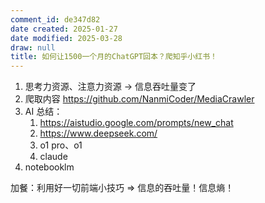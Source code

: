```yaml
---
comment_id: de347d82
date created: 2025-01-27
date modified: 2025-03-28
draw: null
title: 如何让1500一个月的ChatGPT回本？爬知乎小红书！
---
```

1. 思考力资源、注意力资源 -> 信息吞吐量变了
2. 爬取内容 https://github.com/NanmiCoder/MediaCrawler
3. AI 总结：
	1. https://aistudio.google.com/prompts/new_chat
	2. https://www.deepseek.com/
	3. o1 pro、o1
	4. claude
4. notebooklm

 加餐：利用好一切前端小技巧 => 信息的吞吐量！信息熵！
